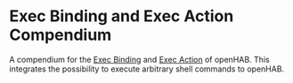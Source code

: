# Exec Binding and Exec Action Compendium
A compendium for the [Exec Binding](https://www.openhab.org/addons/bindings/exec/) and [Exec Action](https://www.openhab.org/docs/configuration/actions.html#exec-actions) of openHAB. This integrates the possibility to execute arbitrary shell commands to openHAB.
